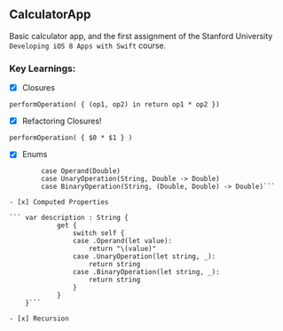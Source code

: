 ## CalculatorApp

Basic calculator app, and the first assignment of the Stanford University `Developing iOS 8 Apps with Swift` course.

### Key Learnings:

- [x] Closures

`performOperation( { (op1, op2) in return op1 * op2 })`

- [x] Refactoring Closures!

`performOperation( { $0 * $1 } )`

- [x] Enums

``` enum Op {
        case Operand(Double)
        case UnaryOperation(String, Double -> Double)
        case BinaryOperation(String, (Double, Double) -> Double)```

- [x] Computed Properties

``` var description : String {
            get {
                switch self {
                case .Operand(let value):
                    return "\(value)"
                case .UnaryOperation(let string, _):
                    return string
                case .BinaryOperation(let string, _):
                    return string
                }
            }
    }```

- [x] Recursion
